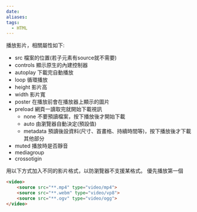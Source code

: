 ```yaml
---
date: 
aliases: 
tags:
  - HTML
---
```


播放影片，相關屬性如下:
- src  檔案的位置(若子元素有source就不需要)
- controls  顯示原生的內建控制器
- autoplay  下載完自動播放
- loop  循環播放
- height  影片高
- width  影片寬
- poster  在播放前會在播放器上顯示的圖片
- preload  網頁一讀取完就開始下載視訊
  - none  不要預讀檔案，按下播放後才開始下載
  - auto  由瀏覽器自動決定(預設值)
  - metadata  預讀後設資料(尺寸、首畫格、持續時間等)，按下播放後才下載其他部分
- muted  播放時是否靜音
- mediagroup  
- crossotigin

用以下方式加入不同的影片格式，以防瀏覽器不支援某格式。
優先播放第一個
```html
<video>
	<source src="**.mp4" type="video/mp4">
	<source src="**.webm" type="video/vp8">
	<source src="**.ogv" type="video/ogg">
</video>

```
